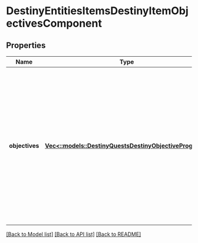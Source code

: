 # DestinyEntitiesItemsDestinyItemObjectivesComponent

## Properties
Name | Type | Description | Notes
------------ | ------------- | ------------- | -------------
**objectives** | [**Vec<::models::DestinyQuestsDestinyObjectiveProgress>**](Destiny.Quests.DestinyObjectiveProgress.md) | If the item has a hard association with objectives, your progress on them will be defined here.   Objectives are our standard way to describe a series of tasks that have to be completed for a reward. | [optional] [default to null]

[[Back to Model list]](../README.md#documentation-for-models) [[Back to API list]](../README.md#documentation-for-api-endpoints) [[Back to README]](../README.md)


